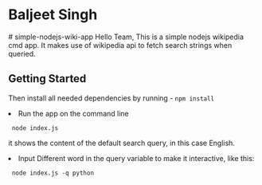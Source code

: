 <h1> Baljeet Singh </h1>
# simple-nodejs-wiki-app
Hello Team,
This is a simple nodejs wikipedia cmd app. It makes use of wikipedia api to fetch search strings when queried.

## Getting Started

Then install all needed dependencies by running - `npm install`

<li> Run the app on the command line </li>
<pre><code> node index.js </code></pre>

it shows the content of the default search query, in this case English.

<li> Input Different word in the query variable to make it interactive, like this: </li>
<pre><code> node index.js -q python </code></pre>
